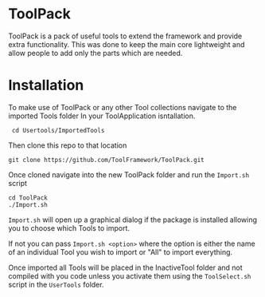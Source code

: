 # ToolPack

ToolPack is a pack of useful tools to extend the framework and provide extra functionality. This was done to keep the main core lightweight and allow people to add only the parts which are needed.

# Installation

To make use of ToolPack or any other Tool collections navigate to the imported Tools folder In your ToolApplication isntallation.

``` cd Usertools/ImportedTools``` 

Then clone this repo to that location

``` git clone https://github.com/ToolFramework/ToolPack.git ```

Once cloned navigate into the new ToolPack folder and run the ```Import.sh``` script

```
cd ToolPack
./Import.sh
```

```Import.sh``` will open up a graphical dialog if the package is installed allowing you to choose which Tools to import. 

If not you can pass ```Import.sh <option>``` where the option is either the name of an individual Tool you wish to import or "All" to import everything.

Once imported all Tools will be placed in the InactiveTool folder and not compiled with you code unless you activate them using the ```ToolSelect.sh``` script in the ```UserTools``` folder.
